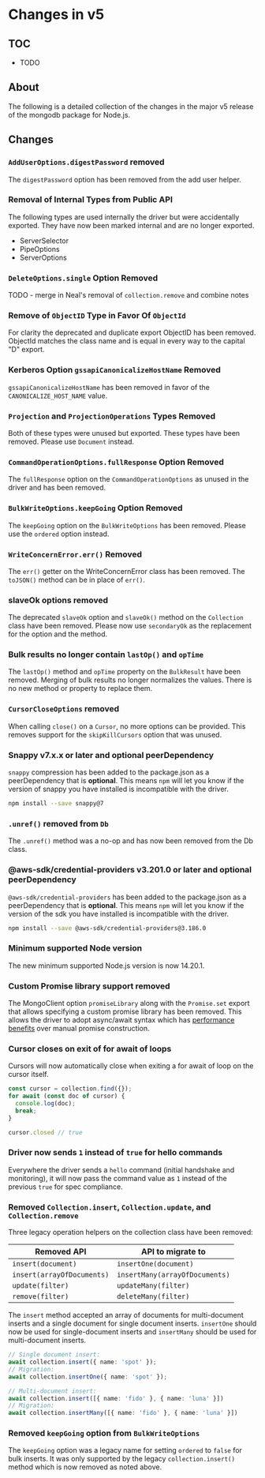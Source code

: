 # Changes in v5

## TOC

- TODO

## About

The following is a detailed collection of the changes in the major v5 release of the mongodb package for Node.js.

<!--
1. a brief statement of what is breaking (brief as in "x will now return y instead of z", or "x is no longer supported, use y instead", etc
2. a brief statement of why we are breaking it (bug, not useful, inconsistent behavior, better alternative, etc)
3. if applicable, an example of suggested syntax change (can be included in (1) )
-->

## Changes

### `AddUserOptions.digestPassword` removed

The `digestPassword` option has been removed from the add user helper.

### Removal of Internal Types from Public API

The following types are used internally the driver but were accidentally exported.  They have now been
marked internal and are no longer exported.

- ServerSelector
- PipeOptions
- ServerOptions

### `DeleteOptions.single` Option Removed

TODO - merge in Neal's removal of `collection.remove` and combine notes

### Remove of `ObjectID` Type in Favor Of `ObjectId`

For clarity the deprecated and duplicate export ObjectID has been removed. ObjectId matches the class name and is equal in every way to the capital "D" export.

### Kerberos Option `gssapiCanonicalizeHostName` Removed

`gssapiCanonicalizeHostName` has been removed in favor of the `CANONICALIZE_HOST_NAME` value.

### `Projection` and `ProjectionOperations` Types Removed

Both of these types were unused but exported.  These types have been removed.  Please
use `Document` instead.

### `CommandOperationOptions.fullResponse` Option Removed

The `fullResponse` option on the `CommandOperationOptions` as unused in the driver and has been removed.

### `BulkWriteOptions.keepGoing` Option Removed

The `keepGoing` option on the `BulkWriteOptions` has been removed.  Please use the `ordered` option instead.

### `WriteConcernError.err()` Removed

The `err()` getter on the WriteConcernError class has been removed.  The `toJSON()` method can be in place
of `err()`.

### slaveOk options removed

The deprecated `slaveOk` option and `slaveOk()` method on the `Collection` class have been removed. Please
now use `secondaryOk` as the replacement for the option and the method.

### Bulk results no longer contain `lastOp()` and `opTime`

The `lastOp()` method and `opTime` property on the `BulkResult` have been removed. Merging of bulk results
no longer normalizes the values. There is no new method or property to replace them.

### `CursorCloseOptions` removed

When calling `close()` on a `Cursor`, no more options can be provided. This removes support for the
`skipKillCursors` option that was unused.

### Snappy v7.x.x or later and optional peerDependency

`snappy` compression has been added to the package.json as a peerDependency that is **optional**.
This means `npm` will let you know if the version of snappy you have installed is incompatible with the driver.

```sh
npm install --save snappy@7
```

### `.unref()` removed from `Db`

The `.unref()` method was a no-op and has now been removed from the Db class.


### @aws-sdk/credential-providers v3.201.0 or later and optional peerDependency

`@aws-sdk/credential-providers` has been added to the package.json as a peerDependency that is **optional**.
This means `npm` will let you know if the version of the sdk you have installed is incompatible with the driver.

```sh
npm install --save @aws-sdk/credential-providers@3.186.0
```

### Minimum supported Node version

The new minimum supported Node.js version is now 14.20.1.

### Custom Promise library support removed

The MongoClient option `promiseLibrary` along with the `Promise.set` export that allows specifying a custom promise library has been removed.
This allows the driver to adopt async/await syntax which has [performance benefits](https://v8.dev/blog/fast-async) over manual promise construction.

### Cursor closes on exit of for await of loops

Cursors will now automatically close when exiting a for await of loop on the cursor itself.

```js
const cursor = collection.find({});
for await (const doc of cursor) {
  console.log(doc);
  break;
}

cursor.closed // true
```

### Driver now sends `1` instead of `true` for hello commands

Everywhere the driver sends a `hello` command (initial handshake and monitoring), it will now pass the command value as `1` instead of the
previous `true` for spec compliance.

### Removed `Collection.insert`, `Collection.update`, and `Collection.remove`

Three legacy operation helpers on the collection class have been removed:

| Removed API                                    | API to migrate to                                  |
|------------------------------------------------|----------------------------------------------------|
| `insert(document)`                             | `insertOne(document)`                              |
| `insert(arrayOfDocuments)`                     | `insertMany(arrayOfDocuments)`                     |
| `update(filter)`                               | `updateMany(filter)`                               |
| `remove(filter)`                               | `deleteMany(filter)`                               |

The `insert` method accepted an array of documents for multi-document inserts and a single document for single document inserts.  `insertOne` should now be used for single-document inserts and `insertMany` should be used for multi-document inserts.

```ts
// Single document insert:
await collection.insert({ name: 'spot' });
// Migration:
await collection.insertOne({ name: 'spot' });

// Multi-document insert:
await collection.insert([{ name: 'fido' }, { name: 'luna' }])
// Migration:
await collection.insertMany([{ name: 'fido' }, { name: 'luna' }])
```

### Removed `keepGoing` option from `BulkWriteOptions`

The `keepGoing` option was a legacy name for setting `ordered` to `false` for bulk inserts.
It was only supported by the legacy `collection.insert()` method which is now removed as noted above.
